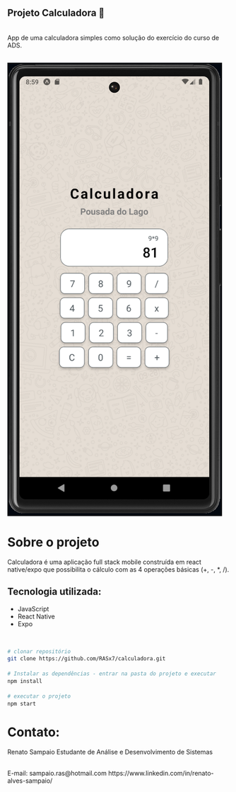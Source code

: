 ## Projeto Calculadora 👋
<br/>
App de uma calculadora simples como solução do exercício do curso de ADS.
<br/>

<br/>

![Imagem da tela principal da Calculadora](Calculadora.PNG)

# Sobre o projeto

Calculadora é uma aplicação full stack mobile construída em react native/expo que possibilita o cálculo com as 4 operações básicas (+, -, *, /).

## Tecnologia utilizada:

- JavaScript 
- React Native
- Expo

</div><br/>

```bash
# clonar repositório
git clone https://github.com/RASx7/calculadora.git

# Instalar as dependências - entrar na pasta do projeto e executar
npm install

# executar o projeto
npm start

```

# Contato:

Renato Sampaio
Estudante de Análise e Desenvolvimento de Sistemas

<br/>
E-mail: sampaio.ras@hotmail.com
https://www.linkedin.com/in/renato-alves-sampaio/
